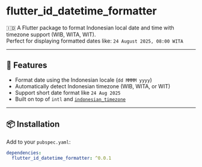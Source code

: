 # flutter_id_datetime_formatter

🇮🇩 A Flutter package to format Indonesian local date and time with timezone support (WIB, WITA, WIT).  
Perfect for displaying formatted dates like: `24 August 2025, 08:00 WITA`

---

## 🚀 Features

- Format date using the Indonesian locale (`dd MMMM yyyy`)
- Automatically detect Indonesian timezone (WIB, WITA, or WIT)
- Support short date format like `24 Aug 2025`
- Built on top of `intl` and [`indonesian_timezone`](https://pub.dev/packages/indonesian_timezone)

---

## 📦 Installation

Add to your `pubspec.yaml`:

```yaml
dependencies:
  flutter_id_datetime_formatter: ^0.0.1
